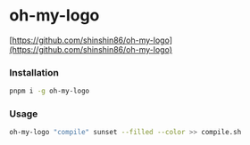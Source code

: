 # oh-my-logo

[https://github.com/shinshin86/oh-my-logo](https://github.com/shinshin86/oh-my-logo)

### Installation
```bash
pnpm i -g oh-my-logo
```

### Usage
```bash
oh-my-logo "compile" sunset --filled --color >> compile.sh
```